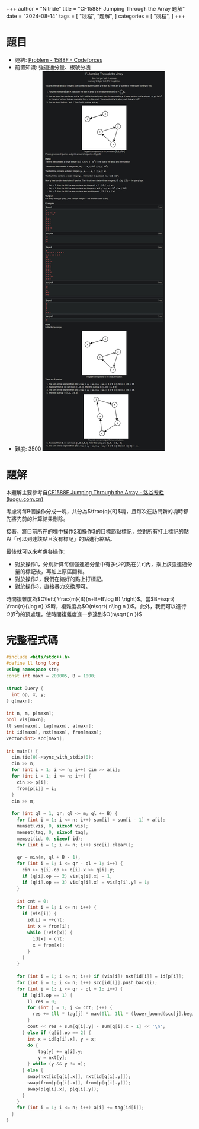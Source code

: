 +++
author = "Nitride"
title = "CF1588F Jumping Through the Array 題解"
date = "2024-08-14"
tags = [
    "競程",
    "題解",
]
categories = [
    "競程",
]
+++
# 題目
- 連結: [Problem - 1588F - Codeforces](https://codeforces.com/problemset/problem/1588/F)
- 前置知識: 強連通分量、根號分塊
- 難度: 3500
![p](p.jpeg)
# 題解
本題解主要參考自[CF1588F Jumping Through the Array - 洛谷专栏 (luogu.com.cn)](https://www.luogu.com.cn/article/9nhtn587)

考慮將每B個操作分成一塊，共分為$\frac{q}{B}$塊，且每次在訪問新的塊時都先將先前的計算結果刪除。

接著，將目前所在的塊中操作2和操作3的目標節點標記，並對所有打上標記的點與「可以到達該點且沒有標記」的點進行縮點。

最後就可以來考慮各操作:
- 對於操作1，分別計算每個強連通分量中有多少的點在$[l,r]$內，乘上該強連通分量的標記後，再加上原區間和。
- 對於操作2，我們在縮好的點上打標記。
- 對於操作3，直接暴力交換即可。

時間複雜度為$O\left( \frac{m}{B}(n+B+B\log B) \right)$。當$B=\sqrt{ \frac{n}{\log n} }$時，複雜度為$O(n\sqrt{ n\log n })$。此外，我們可以進行$O(B^2)$的預處理，使時間複雜度進一步達到$O(n\sqrt{ n })$

# 完整程式碼
```cpp
#include <bits/stdc++.h>
#define ll long long
using namespace std;
const int maxn = 200005, B = 1000;

struct Query {
  int op, x, y;
} q[maxn];

int n, m, p[maxn];
bool vis[maxn];
ll sum[maxn], tag[maxn], a[maxn];
int id[maxn], nxt[maxn], from[maxn];
vector<int> scc[maxn];

int main() {
  cin.tie(0)->sync_with_stdio(0);
  cin >> n;
  for (int i = 1; i <= n; i++) cin >> a[i];
  for (int i = 1; i <= n; i++) {
    cin >> p[i];
    from[p[i]] = i;
  }
  cin >> m;

  for (int ql = 1, qr; ql <= m; ql += B) {
    for (int i = 1; i <= n; i++) sum[i] = sum[i - 1] + a[i];
    memset(vis, 0, sizeof vis);
    memset(tag, 0, sizeof tag);
    memset(id, 0, sizeof id);
    for (int i = 1; i <= n; i++) scc[i].clear();

    qr = min(m, ql + B - 1);
    for (int i = 1; i <= qr - ql + 1; i++) {
      cin >> q[i].op >> q[i].x >> q[i].y;
      if (q[i].op == 2) vis[q[i].x] = 1;
      if (q[i].op == 3) vis[q[i].x] = vis[q[i].y] = 1;
    }

    int cnt = 0;
    for (int i = 1; i <= n; i++) {
      if (vis[i]) {
        id[i] = ++cnt;
        int x = from[i];
        while (!vis[x]) {
          id[x] = cnt;
          x = from[x];
        }
      }
    }

    for (int i = 1; i <= n; i++) if (vis[i]) nxt[id[i]] = id[p[i]];
    for (int i = 1; i <= n; i++) scc[id[i]].push_back(i);
    for (int i = 1; i <= qr - ql + 1; i++) {
      if (q[i].op == 1) {
        ll res = 0;
        for (int j = 1; j <= cnt; j++) {
          res += 1ll * tag[j] * max(0ll, 1ll * (lower_bound(scc[j].begin(), scc[j].end(), q[i].y + 1) - scc[j].begin() - (lower_bound(scc[j].begin(), scc[j].end(), q[i].x) - scc[j].begin())));
        }
        cout << res + sum[q[i].y] - sum[q[i].x - 1] << '\n';
      } else if (q[i].op == 2) {
        int x = id[q[i].x], y = x;
        do {
        	tag[y] += q[i].y;
        	y = nxt[y];
        } while (y && y != x);
      } else {
        swap(nxt[id[q[i].x]], nxt[id[q[i].y]]);
        swap(from[p[q[i].x]], from[p[q[i].y]]);
        swap(p[q[i].x], p[q[i].y]);
      }
    }
    for (int i = 1; i <= n; i++) a[i] += tag[id[i]];
  }
}
```